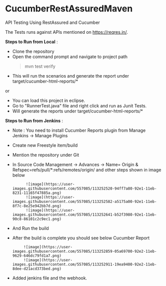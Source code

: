 # CucumberRestAssuredMaven
API Testing Using RestAssured and Cucumber

The Tests runs against APIs mentioned on https://reqres.in/.

**Steps to Run from Local** :
- Clone the repository
- Open the command prompt and navigate to project path
  >mvn test verify
- This will run the scenarios and generate the report under target/cucumber-html-reports/*

or 

- You can load this project in eclipse.
- Go to "RunnerTest.java" file and right click and run as Junit Tests.
- Will generate the reports under target/cucumber-html-reports/*

**Steps to Run from Jenkins** :
- Note : You need to install Cucumber Reports plugin from Manage Jenkins -> Manage Plugins
- Create new Freestyle item/build
- Mention the repository under Git
- In Source Code Management -> Advances -> Name= Origin & Refspec=refs/pull/*:refs/remotes/origin/ and other steps shown in image below

            ![image](https://user-images.githubusercontent.com/557085/113252520-94ff7a80-92e1-11eb-8231-11165f47885a.png)
            ![image](https://user-images.githubusercontent.com/557085/113252582-a5175a00-92e1-11eb-8f7c-8e25e942bb7d.png)
            ![image](https://user-images.githubusercontent.com/557085/113252641-b52f3980-92e1-11eb-90c8-86101c2c9ec1.png)

- And Run the build
- After the build is complete you should see below Cucumber Report

           ![image](https://user-images.githubusercontent.com/557085/113252859-05a69700-92e2-11eb-9629-646dc79fd1a7.png) 
           ![image](https://user-images.githubusercontent.com/557085/113252911-19ea9400-92e2-11eb-8dee-d21acd373bed.png)
           
- Added jenkins file and the webhook.
